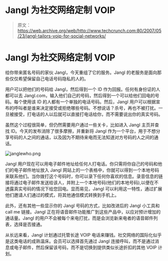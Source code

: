 # Jangl 为社交网络定制 VOIP

> 原文：<https://web.archive.org/web/http://www.techcrunch.com:80/2007/05/23/jangl-tailors-voip-for-social-networks/>

# Jangl 为社交网络定制 VOIP

给你带来匿名号码的家伙 Jangl，今天重组了它的服务。Jangl 的老服务是面向那些仅仅希望保留自己电话号码隐私的人的。

用户可以把他们的号码给 Jangl，然后得到一个 ID 作为回报。任何有身份证的人都可以去 Jangl.com，输入他们自己的号码，然后得到一个可以给他们回电的号码。每个使用该 ID 的人都有一个单独的电话号码。然后，Jangl 用户可以根据宣布的呼叫者是谁来决定接受或拒绝哪些号码。不想说话？杀号，再也不被打扰。一旦被接受，打电话的人以后就可以直接打电话给你，而不需要说出你的真实号码。

虽然这个过程很简单，但仍然需要用户通过一些关卡，比如进入 Jangl 主页并查找 ID。今天的发布消除了很多摩擦，并重新将 Jangl 作为一个平台，用于不想分享号码的人之间的通话，以及因为不期待来电而无法知道对方号码的人之间的通话。

![janglewho.png](img/b5fd1dac3a408244f3df04f74e438799.png)

Jangl 用户现在可以用电子邮件地址给任何人打电话。你只需将你自己的号码和他们的电子邮件地址放入 Jangl 网站上的一个表格中，你就可以得到一个本地号码来联系他们。当你拨打这个号码时，你可以录下任何你喜欢的信息。录音信息的链接将通过电子邮件发送给该人，并附上一个本地号码(他们的本地号码),以便在不透露真实号码的情况下给您回电。显而易见，Jangl 可以利用这一特性，通过扩展他们邀请人们通过的模式，将其他通信模式转换到手机上。

此外，还有其他一些显示你的 Jangl 号码的方式，比如改进后的 Jangl 小工具和 call me 链接。Jangl 正在将语音邮件功能推广到这些产品中，以应对预计增加的通话量。Jangl 的用户不会被每个来电打扰，而是会浏览新来电者的语音邮件列表，选择是否接通。

从长远来看，Jangl 计划通过托管长途 VOIP 电话来赚钱。社交网络的国际化似乎是这类电话的成熟温床。会员可以选择首先通过 Jangl 连接呼叫，而不是通过消息或电子邮件，然后保留该号码，而不是切换到提供类似长途折扣的其他 VOIP 计划。